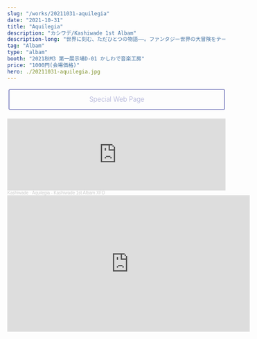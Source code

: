 ```yaml
---
slug: "/works/20211031-aquilegia"
date: "2021-10-31"
title: "Aquilegia"
description: "カシワデ/Kashiwade 1st Albam"
description-long: "世界に刻む、ただひとつの物語――。ファンタジー世界の大冒険をテーマにした、壮大なオーケストラ調の楽曲を収録。"
tag: "Albam"
type: "albam"
booth: "2021秋M3 第一展示場D-01 かしわで音楽工房"
price: "1000円(会場価格)"
hero: ./20211031-aquilegia.jpg
---
```


<div class="container">
  <a href="/special/aquilegia" class="spec-web-button">Special Web Page</a><br>
</div>
<br>

<style>
.container{
    text-align:center;
}

.spec-web-button{
    display: inline-block;
    text-align: center;
    padding: .6em 1.2em;
    cursor: pointer;
    line-height: 1.5;
    font-size: 90%;
    border-radius: .25em;
    overflow: hidden;
    color: #878ac4;
    background-color: transparent;
    text-decoration: none;
    border: 1px solid #878ac4;
    -webkit-transition: all .2s;
    transition: all .2s;
    padding: .7em;
    font-size: 110%;
    box-sizing: border-box;
    border-width: 2px;
    width: 100%;
    max-width: 500px;
    margin: .2em ;
    font-weight: 200;
}
.spec-web-button:hover{
    background-color: #878ac4;
    color: #fff;
    text-decoration: none;
    border-color: transparent;
}
</style>


<iframe width="100%" height="166" scrolling="no" frameborder="no" allow="autoplay" src="https://w.soundcloud.com/player/?url=https%3A//api.soundcloud.com/tracks/1146034165&color=%23ff5500&auto_play=false&hide_related=false&show_comments=true&show_user=true&show_reposts=false&show_teaser=true"></iframe><div style="font-size: 10px; color: #cccccc;line-break: anywhere;word-break: normal;overflow: hidden;white-space: nowrap;text-overflow: ellipsis; font-family: Interstate,Lucida Grande,Lucida Sans Unicode,Lucida Sans,Garuda,Verdana,Tahoma,sans-serif;font-weight: 100;"><a href="https://soundcloud.com/kashiwade" title="Kashiwade" target="_blank" style="color: #cccccc; text-decoration: none;">Kashiwade</a> · <a href="https://soundcloud.com/kashiwade/aquilegia-kashiwade-1st-albam-xfd" title="Aquilegia - Kashiwade 1st Albam XFD" target="_blank" style="color: #cccccc; text-decoration: none;">Aquilegia - Kashiwade 1st Albam XFD</a></div>

<iframe width="560" height="315" src="https://www.youtube.com/embed/lDlB0nugkCQ" title="YouTube video player" frameborder="0" allow="accelerometer; autoplay; clipboard-write; encrypted-media; gyroscope; picture-in-picture" allowfullscreen></iframe>